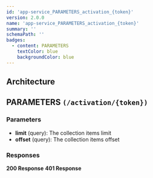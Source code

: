 ```yaml
---
id: 'app-service_PARAMETERS_activation_{token}'
version: 2.0.0
name: 'app-service_PARAMETERS_activation_{token}'
summary: ''
schemaPath: ''
badges:
  - content: PARAMETERS
    textColor: blue
    backgroundColor: blue
---
```

## Architecture
<NodeGraph />



## PARAMETERS `(/activation/{token})`

### Parameters
- **limit** (query): The collection items limit
- **offset** (query): The collection items offset




### Responses
**200 Response**
<SchemaViewer file="response-200.json" maxHeight="500" id="response-200" />
      **401 Response**
<SchemaViewer file="response-401.json" maxHeight="500" id="response-401" />
